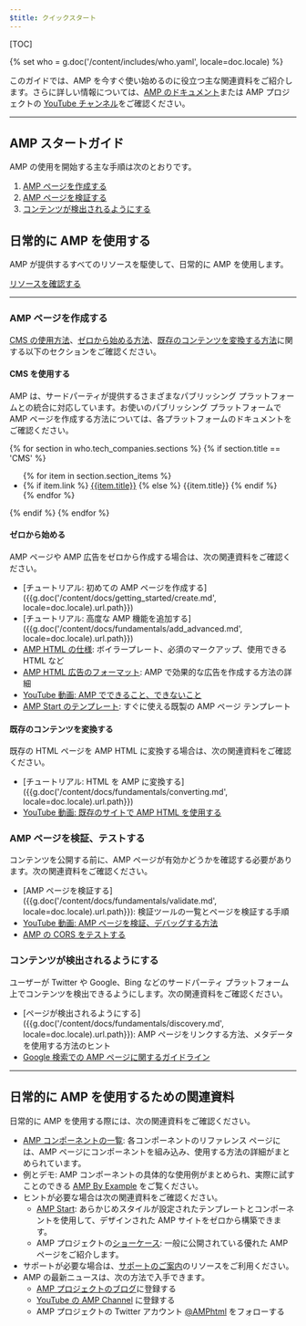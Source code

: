 ```yaml
---
$title: クイックスタート
---
```


[TOC]

{% set who = g.doc('/content/includes/who.yaml', locale=doc.locale) %}

このガイドでは、AMP を今すぐ使い始めるのに役立つ主な関連資料をご紹介します。さらに詳しい情報については、[AMP のドキュメント](/ja/docs/)または AMP プロジェクトの [YouTube チャンネル](https://www.youtube.com/channel/UCXPBsjgKKG2HqsKBhWA4uQw)をご確認ください。

<hr>

## AMP スタートガイド

AMP の使用を開始する主な手順は次のとおりです。

1. [AMP ページを作成する](#create-your-amp-pages)
2. [AMP ページを検証する](#validate-and-test-amp-pages)
3. [コンテンツが検出されるようにする](#make-your-content-discoverable)

## 日常的に AMP を使用する

AMP が提供するすべてのリソースを駆使して、日常的に AMP を使用します。

<a class="button" href="#amp-day-to-day-resources"> リソースを確認する</a>

<hr>

### AMP ページを作成する

[CMS の使用方法](#using-a-cms?)、[ゼロから始める方法](#starting-from-scratch?)、[既存のコンテンツを変換する方法](#converting-existing-content?)に関する以下のセクションをご確認ください。

#### CMS を使用する

AMP は、サードパーティが提供するさまざまなパブリッシング プラットフォームとの統合に対応しています。お使いのパブリッシング プラットフォームで AMP ページを作成する方法については、各プラットフォームのドキュメントをご確認ください。

<div>
  {% for section in who.tech_companies.sections %}
    {% if section.title == 'CMS' %}
      <ul>
        {% for item in section.section_items %}
          <li class="item">
            {% if item.link %}
              <a href="{{item.link}}">{{item.title}}</a>
            {% else %}
              {{item.title}}
            {% endif %}
          </li>
        {% endfor %}
        </ul>
    {% endif %}
  {% endfor %}
</div>

#### ゼロから始める

AMP ページや AMP 広告をゼロから作成する場合は、次の関連資料をご確認ください。

*   [チュートリアル: 初めての AMP ページを作成する]({{g.doc('/content/docs/getting_started/create.md', locale=doc.locale).url.path}})
*   [チュートリアル: 高度な AMP 機能を追加する]({{g.doc('/content/docs/fundamentals/add_advanced.md', locale=doc.locale).url.path}})
*   [AMP HTML の仕様](/ja/docs/fundamentals/spec.html#the-amp-html-format): ボイラープレート、必須のマークアップ、使用できる HTML など
*   [AMP HTML 広告のフォーマット](https://github.com/ampproject/amphtml/blob/master/extensions/amp-a4a/amp-a4a-format.md): AMP で効果的な広告を作成する方法の詳細
*   [YouTube 動画: AMP でできること、できないこと](https://youtu.be/Gv8A4CktajQ)
*   [AMP Start のテンプレート](https://www.ampstart.com/): すぐに使える既製の AMP ページ テンプレート

#### 既存のコンテンツを変換する

既存の HTML ページを AMP HTML に変換する場合は、次の関連資料をご確認ください。

*   [チュートリアル: HTML を AMP に変換する]({{g.doc('/content/docs/fundamentals/converting.md', locale=doc.locale).url.path}})
*   [YouTube 動画: 既存のサイトで AMP HTML を使用する](https://youtu.be/OO9oKhs80aI)

### AMP ページを検証、テストする

コンテンツを公開する前に、AMP ページが有効かどうかを確認する必要があります。次の関連資料をご確認ください。

*   [AMP ページを検証する]({{g.doc('/content/docs/fundamentals/validate.md', locale=doc.locale).url.path}}): 検証ツールの一覧とページを検証する手順
*   [YouTube 動画: AMP ページを検証、デバッグする方法](https://www.youtube.com/watch?v=npum8JsITQE&t=13s)
*   [AMP の CORS をテストする](/ja/docs/fundamentals/amp-cors-requests.html#testing-cors-in-amp)

### コンテンツが検出されるようにする

ユーザーが Twitter や Google、Bing などのサードパーティ プラットフォーム上でコンテンツを検出できるようにします。次の関連資料をご確認ください。

*   [ページが検出されるようにする]({{g.doc('/content/docs/fundamentals/discovery.md', locale=doc.locale).url.path}}): AMP ページをリンクする方法、メタデータを使用する方法のヒント
*   [Google 検索での AMP ページに関するガイドライン](https://support.google.com/webmasters/answer/6340290)

<hr>

## 日常的に AMP を使用するための関連資料

日常的に AMP を使用する際には、次の関連資料をご確認ください。

*   [AMP コンポーネントの一覧](/ja/docs/reference/components.html): 各コンポーネントのリファレンス ページには、AMP ページにコンポーネントを組み込み、使用する方法の詳細がまとめられています。
*   例とデモ: AMP コンポーネントの具体的な使用例がまとめられ、実際に試すことのできる [AMP By Example](https://ampbyexample.com/) をご覧ください。
*   ヒントが必要な場合は次の関連資料をご確認ください。
    *   [AMP Start](https://www.ampstart.com/): あらかじめスタイルが設定されたテンプレートとコンポーネントを使用して、デザインされた AMP サイトをゼロから構築できます。
    *   AMP プロジェクトの[ショーケース](/ja/learn/showcases/): 一般に公開されている優れた AMP ページをご紹介します。
*   サポートが必要な場合は、[サポートのご案内](/ja/support/developer/get_support.html)のリソースをご利用ください。
*   AMP の最新ニュースは、次の方法で入手できます。
    *   [AMP プロジェクトのブログ](https://amphtml.wordpress.com/)に登録する
    *   [YouTube の AMP Channel](https://www.youtube.com/channel/UCXPBsjgKKG2HqsKBhWA4uQw) に登録する
    *   AMP プロジェクトの Twitter アカウント [@AMPhtml](https://twitter.com/amphtml) をフォローする

